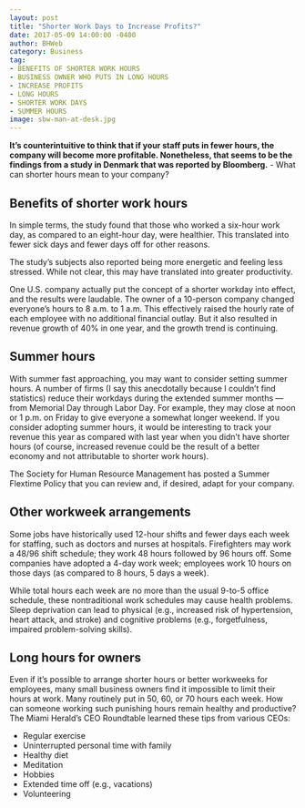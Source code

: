 ```yaml
---
layout: post
title: "Shorter Work Days to Increase Profits?"
date: 2017-05-09 14:00:00 -0400
author: BHWeb
category: Business
tag:
- BENEFITS OF SHORTER WORK HOURS
- BUSINESS OWNER WHO PUTS IN LONG HOURS
- INCREASE PROFITS
- LONG HOURS
- SHORTER WORK DAYS
- SUMMER HOURS
image: sbw-man-at-desk.jpg
---
```


**It’s counterintuitive to think that if your staff puts in fewer hours, the company will become more profitable. Nonetheless, that seems to be the findings from a study in Denmark that was reported by Bloomberg.** - What can shorter hours mean to your company?

## Benefits of shorter work hours

In simple terms, the study found that those who worked a six-hour work day, as compared to an eight-hour day, were healthier. This translated into fewer sick days and fewer days off for other reasons.

The study’s subjects also reported being more energetic and feeling less stressed. While not clear, this may have translated into greater productivity.

One U.S. company actually put the concept of a shorter workday into effect, and the results were laudable. The owner of a 10-person company changed everyone’s hours to 8 a.m. to 1 a.m. This effectively raised the hourly rate of each employee with no additional financial outlay. But it also resulted in revenue growth of 40% in one year, and the growth trend is continuing.


## Summer hours

With summer fast approaching, you may want to consider setting summer hours. A number of firms (I say this anecdotally because I couldn’t find statistics) reduce their workdays during the extended summer months — from Memorial Day through Labor Day. For example, they may close at noon or 1 p.m. on Friday to give everyone a somewhat longer weekend. If you consider adopting summer hours, it would be interesting to track your revenue this year as compared with last year when you didn’t have shorter hours (of course, increased revenue could be the result of a better economy and not attributable to shorter work hours).

The Society for Human Resource Management has posted a Summer Flextime Policy that you can review and, if desired, adapt for your company.

## Other workweek arrangements

Some jobs have historically used 12-hour shifts and fewer days each week for staffing, such as doctors and nurses at hospitals. Firefighters may work a 48/96 shift schedule; they work 48 hours followed by 96 hours off. Some companies have adopted a 4-day work week; employees work 10 hours on those days (as compared to 8 hours, 5 days a week).

While total hours each week are no more than the usual 9-to-5 office schedule, these nontraditional work schedules may cause health problems. Sleep deprivation can lead to physical (e.g., increased risk of hypertension, heart attack, and stroke) and cognitive problems (e.g., forgetfulness, impaired problem-solving skills).

## Long hours for owners

Even if it’s possible to arrange shorter hours or better workweeks for employees, many small business owners find it impossible to limit their hours at work. Many routinely put in 50, 60, or 70 hours each week. How can someone working such punishing hours remain healthy and productive? The Miami Herald’s CEO Roundtable learned these tips from various CEOs:

  - Regular exercise
  - Uninterrupted personal time with family
  - Healthy diet
  - Meditation
  - Hobbies
  - Extended time off (e.g., vacations)
  - Volunteering
